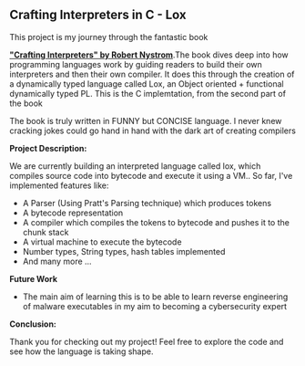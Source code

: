 ## Crafting Interpreters in C - Lox 

This project is my journey through the fantastic book

**["Crafting Interpreters" by Robert Nystrom](https://craftinginterpreters.com/)**.The book dives deep into how programming languages work by guiding readers to build their own interpreters and then their own compiler. It does this through the creation of a dynamically typed language called Lox, an Object oriented + functional dynamically typed PL. This is the C implemtation, from the second part of the book

The book is truly written in FUNNY but CONCISE language. I never knew cracking jokes could go hand in hand with the dark art of creating compilers

**Project Description:**

We are currently building an interpreted language called lox, which compiles source code into bytecode and execute it using a VM.. So far, I've implemented features like:

* A Parser (Using Pratt's Parsing technique) which produces tokens
* A bytecode representation
* A compiler which compiles the tokens to bytecode and pushes it to the chunk stack 
* A virtual machine to execute the bytecode
* Number types, String types, hash tables implemented
* And many more ...

**Future Work**

* The main aim of learning this is to be able to learn reverse engineering of malware executables in my aim to becoming a cybersecurity expert


**Conclusion:**

Thank you for checking out my project! Feel free to explore the code and see how the language is taking shape.

